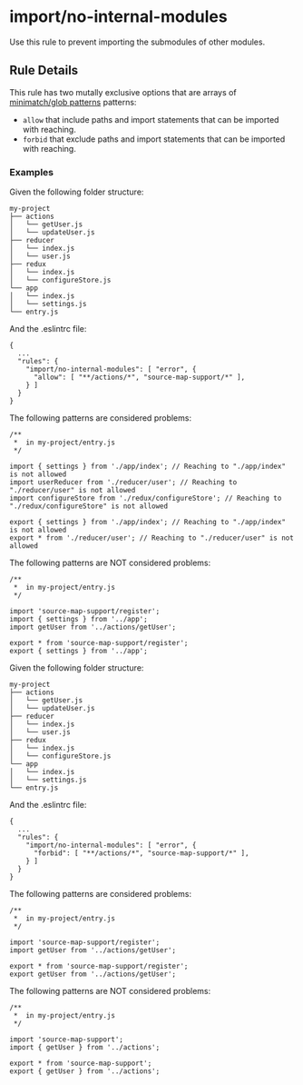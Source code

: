 import/no-internal-modules
==========================

Use this rule to prevent importing the submodules of other modules.

Rule Details
------------

This rule has two mutally exclusive options that are arrays of [minimatch/glob patterns](https://github.com/isaacs/node-glob#glob-primer) patterns:

-   `allow` that include paths and import statements that can be imported with reaching.
-   `forbid` that exclude paths and import statements that can be imported with reaching.

### Examples

Given the following folder structure:

    my-project
    ├── actions
    │   └── getUser.js
    │   └── updateUser.js
    ├── reducer
    │   └── index.js
    │   └── user.js
    ├── redux
    │   └── index.js
    │   └── configureStore.js
    └── app
    │   └── index.js
    │   └── settings.js
    └── entry.js

And the .eslintrc file:

    {
      ...
      "rules": {
        "import/no-internal-modules": [ "error", {
          "allow": [ "**/actions/*", "source-map-support/*" ],
        } ]
      }
    }

The following patterns are considered problems:

    /**
     *  in my-project/entry.js
     */

    import { settings } from './app/index'; // Reaching to "./app/index" is not allowed
    import userReducer from './reducer/user'; // Reaching to "./reducer/user" is not allowed
    import configureStore from './redux/configureStore'; // Reaching to "./redux/configureStore" is not allowed

    export { settings } from './app/index'; // Reaching to "./app/index" is not allowed
    export * from './reducer/user'; // Reaching to "./reducer/user" is not allowed

The following patterns are NOT considered problems:

    /**
     *  in my-project/entry.js
     */

    import 'source-map-support/register';
    import { settings } from '../app';
    import getUser from '../actions/getUser';

    export * from 'source-map-support/register';
    export { settings } from '../app';

Given the following folder structure:

    my-project
    ├── actions
    │   └── getUser.js
    │   └── updateUser.js
    ├── reducer
    │   └── index.js
    │   └── user.js
    ├── redux
    │   └── index.js
    │   └── configureStore.js
    └── app
    │   └── index.js
    │   └── settings.js
    └── entry.js

And the .eslintrc file:

    {
      ...
      "rules": {
        "import/no-internal-modules": [ "error", {
          "forbid": [ "**/actions/*", "source-map-support/*" ],
        } ]
      }
    }

The following patterns are considered problems:

    /**
     *  in my-project/entry.js
     */

    import 'source-map-support/register';
    import getUser from '../actions/getUser';

    export * from 'source-map-support/register';
    export getUser from '../actions/getUser';

The following patterns are NOT considered problems:

    /**
     *  in my-project/entry.js
     */

    import 'source-map-support';
    import { getUser } from '../actions';

    export * from 'source-map-support';
    export { getUser } from '../actions';
